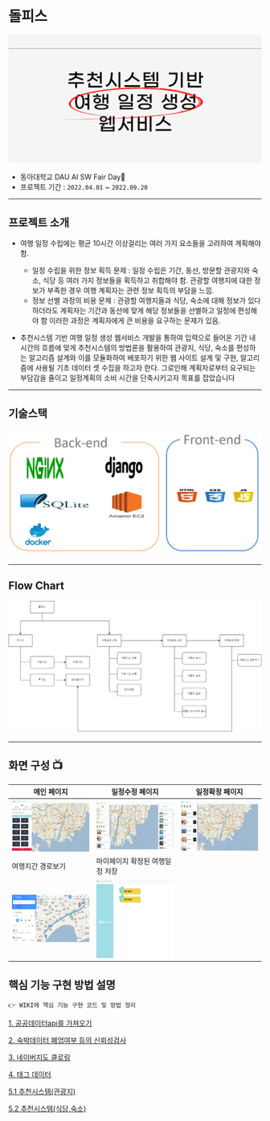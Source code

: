 # 돌피스

![img](/wiki/main.PNG)
  
- 동아대학교 DAU AI SW Fair Day​:seedling:
- 프로젝트 기간 : `2022.04.01` ~ `2022.09.20`

---- 

## 프로젝트 소개

* 여행 일정 수립에는 평균 10시간 이상걸리는 여러 가지 요소들을 고려하여 계획해야 함.
  - 일정 수립을 위한 정보 획득 문제 : 일정 수립은 기간, 동선, 방문할 관광지와 숙소, 식당 등 여러 가지 정보들을 획득하고 취합해야 함. 관광할 여행지에 대한 정보가 부족한 경우 여행 계획자는 관련 정보 획득의 부담을 느낌.
  - 정보 선별 과정의 비용 문제 : 관광할 여행지들과 식당, 숙소에 대해 정보가 있다 하더라도 계획자는 기간과 동선에 맞게 해당 정보들을 선별하고 일정에 편성해야 함 이러한 과정은 계획자에게 큰 비용을 요구하는 문제가 있음. 

* 추천시스템 기반 여행 일정 생성 웹서비스 개발을 통하여 입력으로 들어온 기간 내 시간의 흐름에 맞게 추천시스템의 방법론을 활용하여 관광지, 식당, 숙소를 편성하는 알고리즘 설계와 이를 모듈화하여 배포하기 위한 웹 사이트 설계 및 구현, 알고리즘에 사용될 기초 데이터 셋 수집을 하고자 한다. 그로인해 계획자로부터 요구되는 부담감을 줄이고 일정계획의 소비 시간을 단축시키고자 목표를 잡았습니다

---- 

## 기술스택
![img](/wiki/stack.PNG)

---- 

## Flow Chart
![img](/wiki/flow.png)

---- 

## 화면 구성 📺
| 메인 페이지  |  일정수정 페이지   |  일정확정 페이지   |
|------|---|---|
| <img width="329" src="https://github.com/tam31/popol/blob/main/wiki/img/11.png"/>   | <img width="329" src="https://github.com/tam31/popol/blob/main/wiki/img/22.png"/> | <img width="329" src="https://github.com/tam31/popol/blob/main/wiki/img/33.png"/>|   
| 여행지간 경로보기   |  마이페이지 확정된 여행일정 저장   |  
| <img width="329" src="https://github.com/tam31/popol/blob/main/wiki/img/44.png"/>   |  <img width="329" src="https://github.com/tam31/popol/blob/main/wiki/img/66.png"/>     |


## 핵심 기능 구현 방법 설명

```
👉 WIKI에 핵심 기능 구현 코드 및 방법 정리
```

[1. 공공데이터api를 가져오기](https://github.com/tam31/popol/wiki/1.1-%EA%B3%B5%EA%B3%B5%EB%8D%B0%EC%9D%B4%ED%84%B0%ED%8F%AC%ED%84%B8%EC%97%90%EC%84%9C-%EB%8D%B0%EC%9D%B4%ED%84%B0-%EA%B0%80%EC%A0%B8%EC%98%A4%EA%B8%B0)

[2. 숙박데이터 폐업여부 등의 신뢰성검사](https://github.com/tam31/popol/wiki/1.1-%EA%B3%B5%EA%B3%B5%EB%8D%B0%EC%9D%B4%ED%84%B0%ED%8F%AC%ED%84%B8%EC%97%90%EC%84%9C-%EB%8D%B0%EC%9D%B4%ED%84%B0-%EA%B0%80%EC%A0%B8%EC%98%A4%EA%B8%B0)

[3. 네이버지도 클로링](https://github.com/tam31/popol/wiki/1.3-%EB%84%A4%EC%9D%B4%EB%B2%84-%EC%A7%80%EB%8F%84-%ED%81%B4%EB%A1%9C%EB%A7%81)

[4. 태그 데이터](https://github.com/tam31/popol/wiki/1.4-%ED%83%9C%EA%B7%B8%EB%8D%B0%EC%9D%B4%ED%84%B0)

[5.1 추천시스템(관광지)](https://github.com/tam31/popol/wiki/1.5.1-%EC%B6%94%EC%B2%9C%EC%8B%9C%EC%8A%A4%ED%85%9C(%EA%B4%80%EA%B4%91%EC%A7%80))

[5.2 추천시스템(식당,숙소)](https://github.com/tam31/popol/wiki/1.5.2-%EC%B6%94%EC%B2%9C%EC%8B%9C%EC%8A%A4%ED%85%9C(%EC%9D%8C%EC%8B%9D%EC%A0%90,-%EC%88%99%EB%B0%95))
